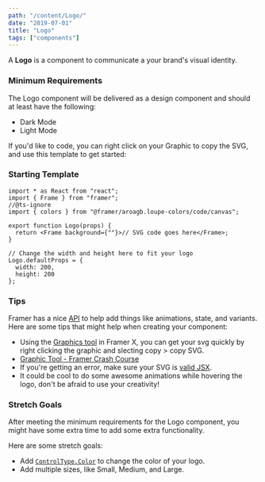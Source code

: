 ```yaml
---
path: "/content/Logo/"
date: "2019-07-01"
title: "Logo"
tags: ["components"]
---
```


A **Logo** is a component to communicate a your brand's visual identity.

### Minimum Requirements

The Logo component will be delivered as a design component and should at least have the following:

- Dark Mode
- Light Mode

If you'd like to code, you can right click on your Graphic to copy the SVG, and use this template to get started:

### Starting Template

```tsx
import * as React from "react";
import { Frame } from "framer";
//@ts-ignore
import { colors } from "@framer/aroagb.loupe-colors/code/canvas";

export function Logo(props) {
  return <Frame background={""}>// SVG code goes here</Frame>;
}

// Change the width and height here to fit your logo
Logo.defaultProps = {
  width: 200,
  height: 200
};
```

### Tips

Framer has a nice [API](https://www.framer.com/api/) to help add things like animations, state, and variants. Here are some tips that might help when creating your component:

- Using the [Graphics tool](https://www.framer.com/support/using-framer-x/drawing-tools/) in Framer X, you can get your svg quickly by right clicking the graphic and slecting copy > copy SVG.
- [Graphic Tool - Framer Crash Course](https://www.youtube.com/watch?v=oALrdQHhHMI)
- If you're getting an error, make sure your SVG is [valid JSX](https://svg2jsx.com/).
- It could be cool to do some awesome animations while hovering the logo, don't be afraid to use your creativity!

### Stretch Goals

After meeting the minimum requirements for the Logo component, you might have some extra time to add some extra functionality.

Here are some stretch goals:

- Add [`ControlType.Color`](https://www.framer.com/api/property-controls/#color) to change the color of your logo.
- Add multiple sizes, like Small, Medium, and Large.
